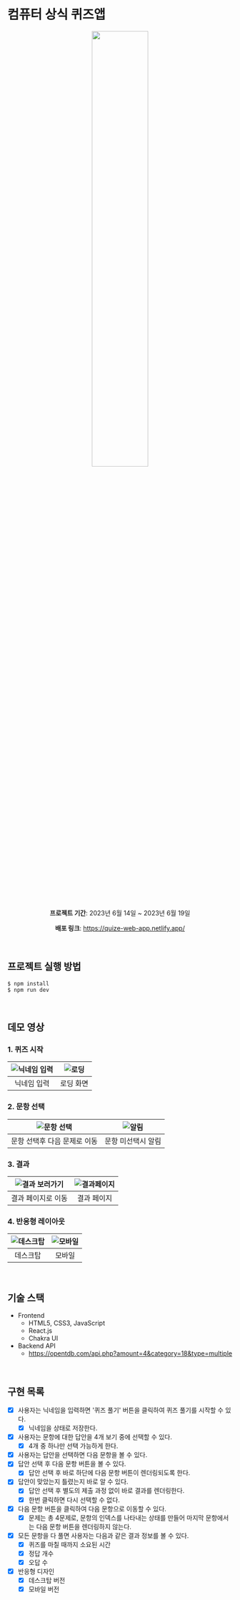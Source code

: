 # 컴퓨터 상식 퀴즈앱
<div align="center">
  <img src='https://github.com/biyamn/Quize-Web-App/assets/101965666/ccf5de02-8b63-48c7-ad6f-d72a07c5a32c' width="50%"/>

  **프로젝트 기간**: 2023년 6월 14일 ~ 2023년 6월 19일<br />

  **배포 링크**: https://quize-web-app.netlify.app/
</div>

<br />


## 프로젝트 실행 방법
```
$ npm install
$ npm run dev
```

<br />

## 데모 영상
### 1. 퀴즈 시작
|![닉네임 입력](https://github.com/biyamn/Quize-Web-App/assets/101965666/237d50a2-f01a-4590-b611-573e9446152f)|![로딩](https://github.com/biyamn/Quize-Web-App/assets/101965666/862b717e-2c47-419a-b77a-8fc45e24c588)|
|:--:|:--:|
|닉네임 입력|로딩 화면<br />|

### 2. 문항 선택
|![문항 선택](https://github.com/biyamn/Quize-Web-App/assets/101965666/c2c8614c-a7a9-4217-a8fd-41c814897db0)|![알림](https://github.com/biyamn/Quize-Web-App/assets/101965666/d973765d-d4b9-4e56-9fd2-02d52d910da5)|
|:--:|:--:|
|문항 선택후 다음 문제로 이동|문항 미선택시 알림<br />|

### 3. 결과
|![결과 보러가기](https://github.com/biyamn/Quize-Web-App/assets/101965666/8b79947f-d7ba-4bdd-b658-6be135dc54a9)|![결과페이지](https://github.com/biyamn/Quize-Web-App/assets/101965666/c9634069-5e43-409b-8858-f40a647fd523)|
|:--:|:--:|
|결과 페이지로 이동|결과 페이지<br />|

### 4. 반응형 레이아웃
|![데스크탑](https://github.com/biyamn/Quiz-App/assets/101965666/666c2274-aed2-4efc-9a02-8ee9d2a225c6)|![모바일](https://github.com/biyamn/Quiz-App/assets/101965666/b148f9c9-ca37-4622-8a1e-905592c6da16)|
|:--:|:--:|
|데스크탑|모바일<br />|

<br />

## 기술 스택
- Frontend
  - HTML5, CSS3, JavaScript
  - React.js
  - Chakra UI
- Backend API
  - https://opentdb.com/api.php?amount=4&category=18&type=multiple

<br />

## 구현 목록 
- [x] 사용자는 닉네임을 입력하면 '퀴즈 풀기' 버튼을 클릭하여 퀴즈 풀기를 시작할 수 있다.
  - [x] 닉네임을 상태로 저장한다. 
- [x] 사용자는 문항에 대한 답안을 4개 보기 중에 선택할 수 있다.
  - [x] 4개 중 하나만 선택 가능하게 한다.
- [x] 사용자는 답안을 선택하면 다음 문항을 볼 수 있다.
- [x] 답안 선택 후 다음 문항 버튼을 볼 수 있다.
  - [x] 답안 선택 후 바로 하단에 다음 문항 버튼이 렌더링되도록 한다.
- [x] 답안이 맞았는지 틀렸는지 바로 알 수 있다.
  - [x] 답안 선택 후 별도의 제출 과정 없이 바로 결과를 렌더링한다.
  - [x] 한번 클릭하면 다시 선택할 수 없다.
- [x] 다음 문항 버튼을 클릭하여 다음 문항으로 이동할 수 있다.
  - [x] 문제는 총 4문제로, 문항의 인덱스를 나타내는 상태를 만들어 마지막 문항에서는 다음 문항 버튼을 렌더링하지 않는다. 
- [x] 모든 문항을 다 풀면 사용자는 다음과 같은 결과 정보를 볼 수 있다.
  - [x] 퀴즈를 마칠 때까지 소요된 시간
  - [x] 정답 개수
  - [x] 오답 수
- [x] 반응형 디자인
  - [x] 데스크탑 버전
  - [x] 모바일 버전
<br />
